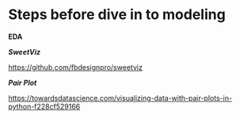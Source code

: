 # Steps before dive in to modeling

**EDA**

***SweetViz***

https://github.com/fbdesignpro/sweetviz

***Pair Plot***

https://towardsdatascience.com/visualizing-data-with-pair-plots-in-python-f228cf529166

